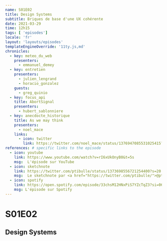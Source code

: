 ```yaml
---
name: S01E02
title: Design Systems
subtitle: Briques de base d'une UX cohérente
date: 2021-03-29
time: 12h15
tags: [ 'episodes']
locale: 'fr'
layout: 'layouts/episodes'
templateEngineOverride: '11ty.js,md'
chronicles:
  - key: meteo_du_web
    presenters: 
      - emmanuel_demey
  - key: entretien
    presenters:
      - julien_lengrand
      - horacio_gonzalez
    guests:
      - greg_quinio
  - key: focus_api
    title: AbortSignal
    presenters: 
      - hubert_sablonniere
  - key: anecdocte_historique
    title: As we may think
    presenters:
      - noel_mace
    links:
      - icon: twitter
        link: https://twitter.com/noel_mace/status/1376947085531025415?s=20
references: # specific links to the episode
  - icon: youtube
    link: https://www.youtube.com/watch?v=rI6xUkOnyB0&t=5s
    msg:  L'épisode sur YouTube
  - icon: sketchnote
    link: https://twitter.com/ptibulle/status/1373698556721254400?s=20
    msg:  Le sketchnote par <a href="https://twitter.com/ptibulle/">@ptibulle</a>
  - icon: spotify
    link: https://open.spotify.com/episode/33chsM12HNxPiS7YZcTqZ3?si=0634fe3e435d4185 
    msg: L'épisode sur Spotify     
---
```


# S01E02

## Design Systems